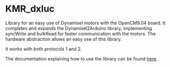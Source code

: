 # KMR_dxluc

Library for an easy use of Dynamixel motors with the OpenCM9.04 board. 
It completes and expands the Dynamixel2Arduino library, implementing syncWrite and bulkRead for faster communication with the motors.
The hardware abstraction allows an easy use of this library.

It works with both protocols 1 and 2.

The documentation explaining how to use the library can be found [here](docs/markdown_sources/mainpage.md).
